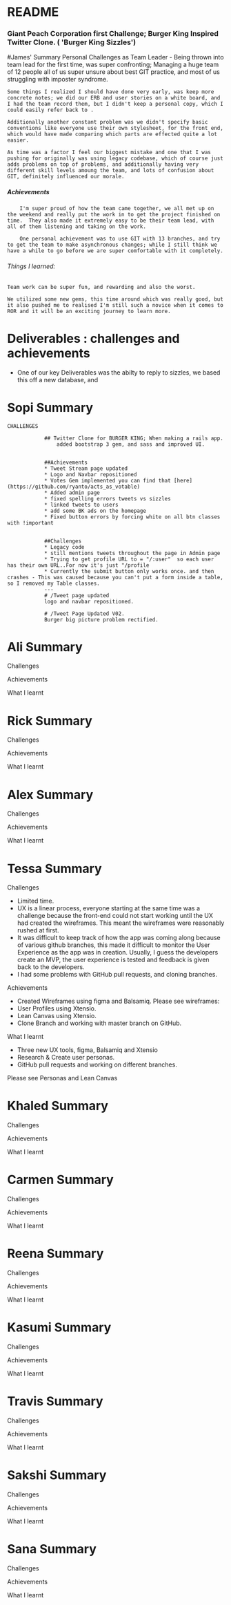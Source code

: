 # README
### Giant Peach Corporation first Challenge; Burger King Inspired Twitter Clone. ( 'Burger King Sizzles')

#James' Summary
Personal Challenges as Team Leader  -
	Being thrown into team lead for the first time, was super confronting; Managing a huge team of 12 people all of us super unsure about best GIT practice, and most of us struggling with imposter syndrome.

	Some things I realized I should have done very early, was keep more concrete notes; we did our ERB and user stories on a white board, and I had the team record them, but I didn't keep a personal copy, which I could easily refer back to .

	Additionally another constant problem was we didn't specify basic conventions like everyone use their own stylesheet, for the front end, which would have made comparing which parts are effected quite a lot easier.

	As time was a factor I feel our biggest mistake and one that I was pushing for originally was using legacy codebase, which of course just adds problems on top of problems, and additionally having very different skill levels amoung the team, and lots of confusion about GIT, definitely influenced our morale.

##### Achievements
		I'm super proud of how the team came together, we all met up on the weekend and really put the work in to get the project finished on time.  They also made it extremely easy to be their team lead, with all of them listening and taking on the work.

		One personal achievement was to use GIT with 13 branches, and try to get the team to make asynchronous changes; while I still think we have a while to go before we are super comfortable with it completely.

###### Things I learned:
	Team work can be super fun, and rewarding and also the worst.

	We utilized some new gems, this time around which was really good, but it also pushed me to realised I'm still such a novice when it comes to ROR and it will be an exciting journey to learn more.



# Deliverables : challenges and achievements

- One of our key Deliverables was the abilty to reply to sizzles, we based this off a new database, and





# Sopi Summary

	CHALLENGES

				## Twitter Clone for BURGER KING; When making a rails app.
					added bootstrap 3 gem, and sass and improved UI.


				##Achievements
				* Tweet Stream page updated
				* Logo and Navbar repositioned
				* Votes Gem implemented you can find that [here](https://github.com/ryanto/acts_as_votable)
				* Added admin page
				* fixed spelling errors tweets vs sizzles
				* linked tweets to users
				* add some BK ads on the homepage
				* Fixed button errors by forcing white on all btn classes with !important


				##Challenges
				* Legacy code
				* still mentions tweets throughout the page in Admin page
				* Trying to get profile URL to = "/:user"  so each user has their own URL..For now it's just "/profile
				* Currently the submit button only works once. and then crashes - This was caused because you can't put a form inside a table, so I removed my Table classes.
				---
				# /Tweet page updated
				logo and navbar repositioned.

				# /Tweet Page Updated V02.
				Burger big picture problem rectified.










# Ali Summary
Challenges


Achievements



What I learnt



# Rick Summary

Challenges


Achievements



What I learnt




# Alex Summary



Challenges


Achievements



What I learnt




# Tessa Summary

Challenges
* Limited time.
* UX is a linear process, everyone starting at the same time was a challenge
because the front-end could not start working until the UX had created the wireframes.
This meant the wireframes were reasonably rushed at first.
* It was difficult to keep track of how the app was coming along because of various github branches,
this made it difficult to monitor the User Experience as the app was in creation. Usually, I guess the developers create an MVP, the user experience is tested and feedback is given back to the developers.
* I had some problems with GitHub pull requests, and cloning branches.


Achievements
* Created Wireframes using figma and Balsamiq.
Please see wireframes:
* User Profiles using Xtensio.
* Lean Canvas using Xtensio.
* Clone Branch and working with master branch on GitHub.


What I learnt
* Three new UX tools, figma, Balsamiq and Xtensio
* Research & Create user personas.
* GitHub pull requests and working on different branches.

Please see Personas and Lean Canvas




# Khaled Summary
Challenges


Achievements



What I learnt



# Carmen Summary


Challenges


Achievements



What I learnt



# Reena Summary
Challenges


Achievements



What I learnt



# Kasumi Summary

Challenges


Achievements



What I learnt


# Travis Summary

Challenges


Achievements



What I learnt



# Sakshi Summary


Challenges


Achievements



What I learnt


# Sana Summary
Challenges


Achievements



What I learnt
